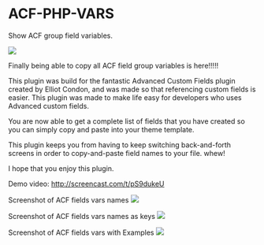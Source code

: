 # ACF-PHP-VARS 
Show ACF group field variables.

<img src="https://github.com/samjco/ACF-PHP-VARS/blob/master/banner-772x250.jpg?raw=true" />

Finally being able to copy all ACF field group variables is here!!!!!

This plugin was build for the fantastic Advanced Custom Fields plugin created by Elliot Condon, and was made so that referencing custom fields is easier. This plugin was made to make life easy for developers who uses Advanced custom fields. 

You are now able to get a complete list of fields that you have created so you can simply copy and paste into your theme template.

This plugin keeps you from having to keep switching back-and-forth screens in order to copy-and-paste field names to your file. whew!

I hope that you enjoy this plugin.

Demo video: http://screencast.com/t/pS9dukeU

Screenshot of ACF fields vars names
<img src="https://github.com/samjco/ACF-PHP-VARS/blob/master/screenshot-1.jpg?raw=true" />

Screenshot of ACF fields vars names as keys
<img src="https://github.com/samjco/ACF-PHP-VARS/blob/master/screenshot-2.jpg?raw=true" />

Screenshot of ACF fields vars with Examples
<img src="https://github.com/samjco/ACF-PHP-VARS/blob/master/screenshot-3.jpg?raw=true" />

